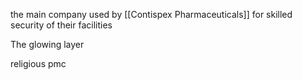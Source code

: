 the main company used by [[Contispex Pharmaceuticals]] for skilled security of their facilities

The glowing layer

religious pmc